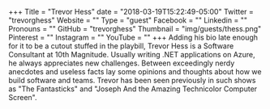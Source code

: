 +++
Title = "Trevor Hess"
date = "2018-03-19T15:22:49-05:00"
Twitter = "trevorghess"
Website = ""
Type = "guest"
Facebook = ""
Linkedin = ""
Pronouns = ""
GitHub = "trevorghess"
Thumbnail = "img/guests/thess.png"
Pinterest = ""
Instagram = ""
YouTube = ""
+++
Adding his bio late enough for it to be a cutout stuffed in the playbill, Trevor Hess is a Software Consultant at 10th Magnitude. Usually writing .NET applications on Azure, he always appreciates new challenges. Between exceedingly nerdy anecdotes and useless facts lay some opinions and thoughts about how we build software and teams. Trevor has been seen previously in such shows as "The Fantasticks" and "Joseph And the Amazing Technicolor Computer Screen".
